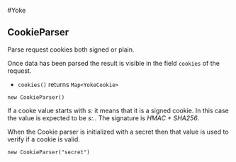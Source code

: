 #Yoke

## CookieParser

Parse request cookies both signed or plain.

Once data has been parsed the result is visible in the field <code>cookies</code> of the request.

* ```cookies()``` returns ```Map<YokeCookie>```

~~~~~~~~~~~~~~~~~~~~~~~~~~~~~~~~~~~~~~~~~~ {.java}
new CookieParser()
~~~~~~~~~~~~~~~~~~~~~~~~~~~~~~~~~~~~~~~~~~

If a cooke value starts with *s:* it means that it is a signed cookie. In this case the value is expected to be
*s:<cookie>.<signature>*. The signature is *HMAC + SHA256*.

When the Cookie parser is initialized with a secret then that value is used to verify if a cookie is valid.

~~~~~~~~~~~~~~~~~~~~~~~~~~~~~~~~~~~~~~~~~~ {.java}
new CookieParser("secret")
~~~~~~~~~~~~~~~~~~~~~~~~~~~~~~~~~~~~~~~~~~